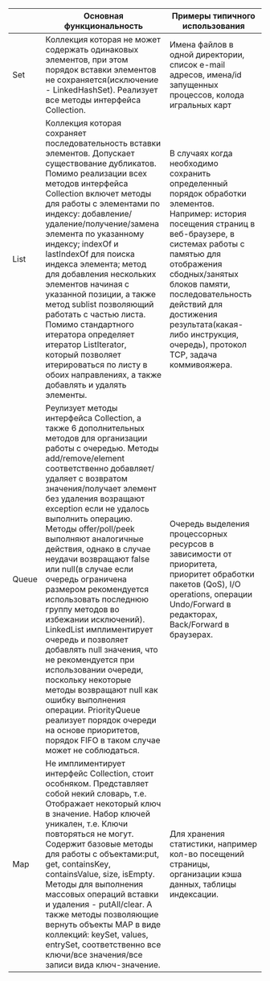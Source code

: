 |   | Основная функциональность | Примеры типичного использования |
| --- | --- | --- |
| Set | Коллекция которая не может содержать одинаковых элементов, при этом порядок вставки элементов не сохраняется(исключение - LinkedHashSet). Реализует все методы интерфейса Collection. | Имена файлов в одной директории, список e-mail адресов, имена/id запущенных процессов, колода игральных карт |
| List | Коллекция которая сохраняет последовательность вставки элементов. Допускает существование дубликатов. Помимо реализации всех методов интерфейса Collection включет методы для работы с элементами по индексу: добавление/удаление/получение/замена элемента по указанному индексу; indexOf и lastIndexOf для поиска индекса элемента; метод для добавления нескольких элементов начиная с указанной позиции, а также метод sublist позволяющий работать с частью листа. Помимо стандартного итератора определяет итератор ListIterator, который позволяет итерироваться по листу в обоих направлениях, а также добавлять и удалять элементы. | В случаях когда необходимо сохранить определенный порядок обработки элементов. Например: история посещения страниц в веб-браузере, в системах работы с памятью для отображения сбодных/занятых блоков памяти, последовательность действий для достижения результата(какая-либо инструкция, очередь), протокол TCP, задача коммивояжера. |
| Queue | Реулизует методы интерфейса Collection, а также 6 дополнительных методов для организации работы с очередью. Методы add/remove/element соответственно добавляет/удаляет с возвратом значения/получает элемент без удаления возращают exception если не удалось выполнить операцию. Методы offer/poll/peek выполняют аналогичные действия, однако в случае неудачи возвращают false или null(в случае если очередь ограничена размером рекомендуется использовать последнюю группу методов во избежании исключений). LinkedList имплиментирует очередь и позволяет добавлять null значения, что не рекомендуется при использовании очереди, поскольку некоторые методы возвращают null как ошибку выполнения операции. PriorityQueue реализует порядок очереди на основе приоритетов, порядок FIFO в таком случае может не соблюдаться. | Очередь выделения процессорных ресурсов в зависимости от приоритета, приоритет обработки пакетов (QoS), I/O  operations, операции Undo/Forward в редакторах, Back/Forward в браузерах. |
| Map | Не имплиментирует интерфейс Collection, стоит особняком. Представляет собой некий словарь, т.е. Отображает некоторый ключ в значение. Набор ключей уникален, т.е. Ключи повторяться не могут. Содержит базовые методы для работы с объектами:put, get, containsKey, containsValue, size, isEmpty.  Методы для выполнения массовых операций вставки и удаления - putAll/clear. А также методы позволяющие вернуть объекты MAP в виде коллекций: keySet, values, entrySet, соответственно все ключи/все значения/все записи вида ключ-значение. | Для хранения статистики, например кол-во посещений страницы, организации кэша данных, таблицы индексации. |